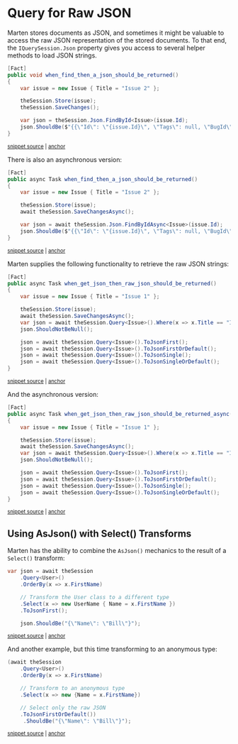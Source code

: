 # Query for Raw JSON

Marten stores documents as JSON, and sometimes it might be valuable to access the raw JSON representation of the stored documents. To that end, the `IQuerySession.Json` property gives you access to several helper methods to load JSON strings.

<!-- snippet: sample_find-json-by-id -->
<a id='snippet-sample_find-json-by-id'></a>
```cs
[Fact]
public void when_find_then_a_json_should_be_returned()
{
    var issue = new Issue { Title = "Issue 2" };

    theSession.Store(issue);
    theSession.SaveChanges();

    var json = theSession.Json.FindById<Issue>(issue.Id);
    json.ShouldBe($"{{\"Id\": \"{issue.Id}\", \"Tags\": null, \"BugId\": null, \"Title\": \"Issue 2\", \"Number\": 0, \"Status\": null, \"AssigneeId\": null, \"ReporterId\": null}}");
}
```
<sup><a href='https://github.com/JasperFx/marten/blob/master/src/Marten.Testing/CoreFunctionality/document_session_find_json_Tests.cs#L12-L25' title='Snippet source file'>snippet source</a> | <a href='#snippet-sample_find-json-by-id' title='Start of snippet'>anchor</a></sup>
<!-- endSnippet -->

There is also an asynchronous version:

<!-- snippet: sample_find-json-by-id-async -->
<a id='snippet-sample_find-json-by-id-async'></a>
```cs
[Fact]
public async Task when_find_then_a_json_should_be_returned()
{
    var issue = new Issue { Title = "Issue 2" };

    theSession.Store(issue);
    await theSession.SaveChangesAsync();

    var json = await theSession.Json.FindByIdAsync<Issue>(issue.Id);
    json.ShouldBe($"{{\"Id\": \"{issue.Id}\", \"Tags\": null, \"BugId\": null, \"Title\": \"Issue 2\", \"Number\": 0, \"Status\": null, \"AssigneeId\": null, \"ReporterId\": null}}");
}
```
<sup><a href='https://github.com/JasperFx/marten/blob/master/src/Marten.Testing/CoreFunctionality/document_session_find_json_async_Tests.cs#L13-L26' title='Snippet source file'>snippet source</a> | <a href='#snippet-sample_find-json-by-id-async' title='Start of snippet'>anchor</a></sup>
<!-- endSnippet -->

Marten supplies the following functionality to retrieve the raw JSON strings:

<!-- snippet: sample_get-raw-json -->
<a id='snippet-sample_get-raw-json'></a>
```cs
[Fact]
public async Task when_get_json_then_raw_json_should_be_returned()
{
    var issue = new Issue { Title = "Issue 1" };

    theSession.Store(issue);
    await theSession.SaveChangesAsync();
    var json = await theSession.Query<Issue>().Where(x => x.Title == "Issue 1").ToJsonArray();
    json.ShouldNotBeNull();

    json = await theSession.Query<Issue>().ToJsonFirst();
    json = await theSession.Query<Issue>().ToJsonFirstOrDefault();
    json = await theSession.Query<Issue>().ToJsonSingle();
    json = await theSession.Query<Issue>().ToJsonSingleOrDefault();
}
```
<sup><a href='https://github.com/JasperFx/marten/blob/master/src/Marten.Testing/CoreFunctionality/get_raw_json_Tests.cs#L14-L30' title='Snippet source file'>snippet source</a> | <a href='#snippet-sample_get-raw-json' title='Start of snippet'>anchor</a></sup>
<!-- endSnippet -->

And the asynchronous version:

<!-- snippet: sample_get-raw-json-async -->
<a id='snippet-sample_get-raw-json-async'></a>
```cs
[Fact]
public async Task when_get_json_then_raw_json_should_be_returned_async()
{
    var issue = new Issue { Title = "Issue 1" };

    theSession.Store(issue);
    await theSession.SaveChangesAsync();
    var json = await theSession.Query<Issue>().Where(x => x.Title == "Issue 1").ToJsonArray();
    json.ShouldNotBeNull();

    json = await theSession.Query<Issue>().ToJsonFirst();
    json = await theSession.Query<Issue>().ToJsonFirstOrDefault();
    json = await theSession.Query<Issue>().ToJsonSingle();
    json = await theSession.Query<Issue>().ToJsonSingleOrDefault();
}
```
<sup><a href='https://github.com/JasperFx/marten/blob/master/src/Marten.Testing/CoreFunctionality/get_raw_json_Tests.cs#L32-L48' title='Snippet source file'>snippet source</a> | <a href='#snippet-sample_get-raw-json-async' title='Start of snippet'>anchor</a></sup>
<!-- endSnippet -->

## Using AsJson() with Select() Transforms

Marten has the ability to combine the `AsJson()` mechanics to the result of a `Select()` transform:

<!-- snippet: sample_AsJson-plus-Select-1 -->
<a id='snippet-sample_asjson-plus-select-1'></a>
```cs
var json = await theSession
    .Query<User>()
    .OrderBy(x => x.FirstName)

    // Transform the User class to a different type
    .Select(x => new UserName { Name = x.FirstName })
    .ToJsonFirst();

    json.ShouldBe("{\"Name\": \"Bill\"}");
```
<sup><a href='https://github.com/JasperFx/marten/blob/master/src/DocumentDbTests/Reading/Json/streaming_json_results.cs#L972-L982' title='Snippet source file'>snippet source</a> | <a href='#snippet-sample_asjson-plus-select-1' title='Start of snippet'>anchor</a></sup>
<!-- endSnippet -->

And another example, but this time transforming to an anonymous type:

<!-- snippet: sample_AsJson-plus-Select-2 -->
<a id='snippet-sample_asjson-plus-select-2'></a>
```cs
(await theSession
    .Query<User>()
    .OrderBy(x => x.FirstName)

    // Transform to an anonymous type
    .Select(x => new {Name = x.FirstName})

    // Select only the raw JSON
    .ToJsonFirstOrDefault())
     .ShouldBe("{\"Name\": \"Bill\"}");
```
<sup><a href='https://github.com/JasperFx/marten/blob/master/src/DocumentDbTests/Reading/Json/streaming_json_results.cs#L945-L957' title='Snippet source file'>snippet source</a> | <a href='#snippet-sample_asjson-plus-select-2' title='Start of snippet'>anchor</a></sup>
<!-- endSnippet -->
